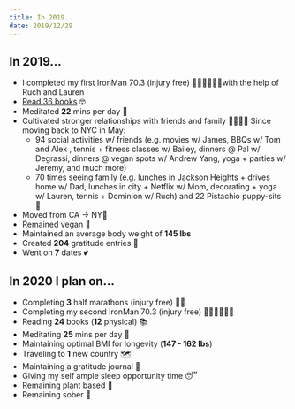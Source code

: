 ```yaml
---
title: In 2019...
date: 2019/12/29
---
```


## In 2019...
- I completed my first IronMan 70.3 (injury free) 🏊‍♂️🚴‍♂️🏃‍♂️with the help of Ruch and Lauren
- [Read 36 books](https://www.goodreads.com/user_challenges/15277894) 🤓
- Meditated **22** mins per day 🙈
- Cultivated stronger relationships with friends and family 👨‍👩‍👦‍👦 Since moving back to NYC in May:
	- 94 social activities w/ friends (e.g. movies w/ James, BBQs w/ Tom and Alex , tennis \+ fitness classes w/ Bailey, dinners @ Pal w/ Degrassi,  dinners @ vegan spots w/ Andrew Yang, yoga \+ parties w/ Jeremy, and much more)
	- 70 times seeing family (e.g. lunches in Jackson Heights \+ drives home w/ Dad, lunches in city \+ Netflix w/ Mom, decorating \+ yoga w/ Lauren,  tennis \+ Dominion w/ Ruch) and 22 Pistachio puppy-sits 🐶
- Moved from CA -> NY🗽
- Remained vegan 🍠
- Maintained an average body weight of **145 lbs**
- Created **204** gratitude entries 🙏
- Went on **7** dates 💕

## In 2020 I plan on...
- Completing **3** half marathons (injury free) 🏃‍♂️
- Completing my second IronMan 70.3 (injury free) 🏊‍♂️🚴‍♂️🏃‍♂️
- Reading **24** books (​**12**​ physical) 📚
- Meditating **25** mins per day 🙉
- Maintaining optimal BMI for longevity (​**147 - 162 lbs**​)
- Traveling to **1** new country 🗺
- Maintaining a gratitude journal 📝
- Giving my self ample sleep opportunity time 😴
- Remaining plant based 🌱
- Remaining sober 🍻
